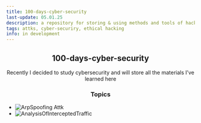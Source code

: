 ```yaml
---
title: 100-days-cyber-security
last-update: 05.01.25
description: a repository for storing & using methods and tools of hackers and cybersecurity specialists
tags: attks, cyber-securiry, ethical hacking
info: in development
---
```


<h2 align="center">100-days-cyber-security</h2>
<p align="center">Recently I decided to study cybersecurity and will store all the materials I’ve learned here</p>

<h3 align="center">Topics</h3>

* ![ArpSpoofing Attk](https://github.com/hellcard/cyber-security-introduction/tree/main/arp-spoofing-attck)
* ![AnalysisOfInterceptedTraffic](https://github.com/hellcard/100-days-cyber-security/tree/main/analysis-of-intercepted-traffic)
